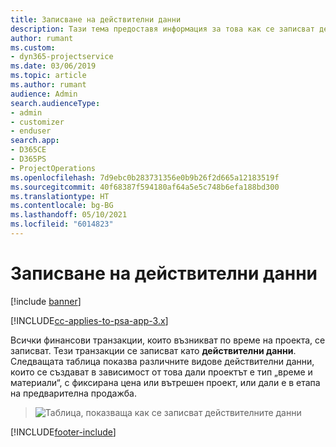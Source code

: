 ```yaml
---
title: Записване на действителни данни
description: Тази тема предоставя информация за това как се записват действителните данни.
author: rumant
ms.custom:
- dyn365-projectservice
ms.date: 03/06/2019
ms.topic: article
ms.author: rumant
audience: Admin
search.audienceType:
- admin
- customizer
- enduser
search.app:
- D365CE
- D365PS
- ProjectOperations
ms.openlocfilehash: 7d9ebc0b283731356e0b9b26f2d665a12183519f
ms.sourcegitcommit: 40f68387f594180af64a5e5c748b6efa188bd300
ms.translationtype: HT
ms.contentlocale: bg-BG
ms.lasthandoff: 05/10/2021
ms.locfileid: "6014823"
---
```

# <a name="recording-actuals"></a>Записване на действителни данни 

[!include [banner](../includes/psa-now-project-operations.md)]

[!INCLUDE[cc-applies-to-psa-app-3.x](../includes/cc-applies-to-psa-app-3x.md)]

Всички финансови транзакции, които възникват по време на проекта, се записват. Тези транзакции се записват като **действителни данни**. Следващата таблица показва различните видове действителни данни, които се създават в зависимост от това дали проектът е тип „време и материали“, с фиксирана цена или вътрешен проект, или дали е в етапа на предварителна продажба.

> ![Таблица, показваща как се записват действителните данни](media/advanced-table2.png)


[!INCLUDE[footer-include](../includes/footer-banner.md)]